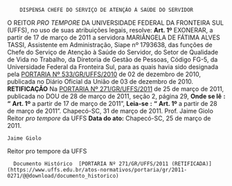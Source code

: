         DISPENSA CHEFE DO SERVIÇO DE ATENÇÃO À SAÚDE DO SERVIDOR  

 O REITOR *PRO TEMPORE*  DA UNIVERSIDADE FEDERAL DA FRONTEIRA SUL (UFFS), no uso de suas atribuições legais, resolve:   **Art. 1º**  EXONERAR, a partir de 17 de março de 2011 a servidora MARIÂNGELA DE FÁTIMA ALVES TASSI, Assistente em Administração, Siape nº 1793638, das funções de Chefe do Serviço de Atenção à Saúde do Servidor, do Setor de Qualidade de Vida no Trabalho, da Diretoria de Gestão de Pessoas, Código FG-5, da Universidade Federal da Fronteira Sul, para as quais havia sido designada pela [PORTARIA Nº 533/GR/UFFS/2010](https://www.uffs.edu.br/atos-normativos/portaria/gr/2010-0533) de 02 de dezembro de 2010, publicada no Diário Oficial da União de 03 de dezembro de 2010.   **RETIFICAÇÃO**   Na [PORTARIA Nº 271/GR/UFFS/2011](https://www.uffs.edu.br/atos-normativos/portaria/gr/2011-0271) de 25 de março de 2011, publicada no DOU de 28 de março de 2011, seção 2, página 29,   **Onde se lê** **:** **“** **Art. 1º**  a partir de 17 de março de 2011”,   **Leia-se** **:** **“** **Art. 1º**  a partir de 28 de março de 2011”. Chapecó-SC, 31 de março de 2011. Prof. Jaime Giolo Reitor *pro tempore*  da UFFS    **Data do ato:** Chapecó-SC, 25 de março de 2011.   
 

    Jaime Giolo    
 Reitor pro tempore da UFFS 

      Documento Histórico  [PORTARIA Nº 271/GR/UFFS/2011 (RETIFICADA)](https://www.uffs.edu.br/atos-normativos/portaria/gr/2011-0271/@@download/documento_historico)     
      